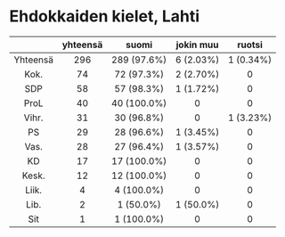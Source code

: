 # Ehdokkaiden kielet, Lahti

| |yhteensä|suomi|jokin muu|ruotsi|
|:---:|:---:|:---:|:---:|:---:|
|Yhteensä|296|289 (97.6%)|6 (2.03%)|1 (0.34%)|
|Kok.|74|72 (97.3%)|2 (2.70%)|0|
|SDP|58|57 (98.3%)|1 (1.72%)|0|
|ProL|40|40 (100.0%)|0|0|
|Vihr.|31|30 (96.8%)|0|1 (3.23%)|
|PS|29|28 (96.6%)|1 (3.45%)|0|
|Vas.|28|27 (96.4%)|1 (3.57%)|0|
|KD|17|17 (100.0%)|0|0|
|Kesk.|12|12 (100.0%)|0|0|
|Liik.|4|4 (100.0%)|0|0|
|Lib.|2|1 (50.0%)|1 (50.0%)|0|
|Sit|1|1 (100.0%)|0|0|

